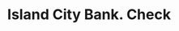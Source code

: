 ---
doi: 10.7916/D80V9QVZ
date_other: '1870'
date_other_textual: 1870-1879
form: printed ephemera
genre:
- Checks (bank checks)
name:
- Island City Bank
object_in_context_url: https://biggert.cul.columbia.edu/items/view/ave_biggert_01025
subject_hierarchical_geographic:
- New York, New York, United States
subject_name:
- Island City Bank
title: Island City Bank. Check
sort_title: Island City Bank. Check
call_number: ave_biggert_01025
coordinates:
- 40.71277777777778,-74.00583333333333
pid: ave_biggert_01025
identifiers: ave_biggert_01025
thumbnail: https://derivativo-3.library.columbia.edu/iiif/2/ldpd:344294/full/!256,256/0/native.jpg
permalink: /biggert/ave_biggert_01025/
layout: iiif-image-page
---